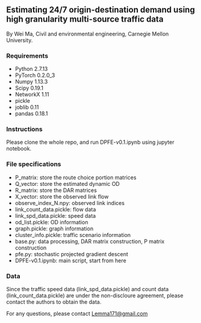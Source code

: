 ## Estimating 24/7 origin-destination demand using high granularity multi-source traffic data


By Wei Ma, Civil and environmental engineering, Carnegie Mellon University. 


### Requirements

- Python 2.7.13
- PyTorch 0.2.0_3
- Numpy 1.13.3
- Scipy 0.19.1
- NetworkX 1.11
- pickle
- joblib 0.11
- pandas 0.18.1

### Instructions

Please clone the whole repo, and run DPFE-v0.1.ipynb using jupyter notebook.


### File specifications

- P_matrix: store the route choice portion matrices
- Q_vector: store the estimated dynamic OD
- R_matrix: store the DAR matrices
- X_vector: store the observed link flow
- observe_index_N.npy: observed link indices
- link_count_data.pickle: flow data
- link_spd_data.pickle: speed data
- od_list.pickle: OD information
- graph.pickle: graph information
- cluster_info.pickle: traffic scenario information
- base.py: data processing, DAR matrix construction, P matrix construction
- pfe.py: stochastic projected gradient descent
- DPFE-v0.1.ipynb: main script, start from here


### Data

Since the traffic speed data (link_spd_data.pickle) and count data (link_count_data.pickle) are under the non-discloure agreement, please contact the authors to obtain the data.


For any questions, please contact Lemma171@gmail.com

